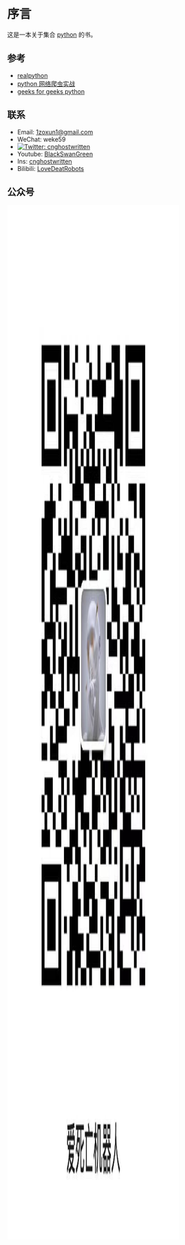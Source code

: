 # 序言

这是一本关于集合 [python](https://www.python.org/) 的书。


## 参考

- [realpython](https://realpython.com/)
- [python 网络爬虫实战](https://python3webspider.cuiqingcai.com/)
- [geeks for geeks python ](https://www.geeksforgeeks.org/python-programming-language/)

## 联系

- Email: 1zoxun1@gmail.com
- WeChat: weke59
- [![Twitter: cnghostwritten](https://img.shields.io/twitter/follow/cnghostwritten?style=social)](https://twitter.com/cnghostwritten)
- Youtube: [BlackSwanGreen](https://www.youtube.com/channel/UC4yHO4YeSU-fY2CqDob5pFA)
- Ins: [cnghostwritten](https://www.instagram.com/cnghostwritten/)
- Bilibili: [LoveDeatRobots](https://space.bilibili.com/400114617?spm_id_from=333.1007.0.0)

## 公众号

 <img src="https://github.com/Ghostwritten/python-docs/blob/gh-pages/assets/imgs/public.jpg?raw=true" width = "400" height = "2400" alt="爱死亡机器人" align=center />
